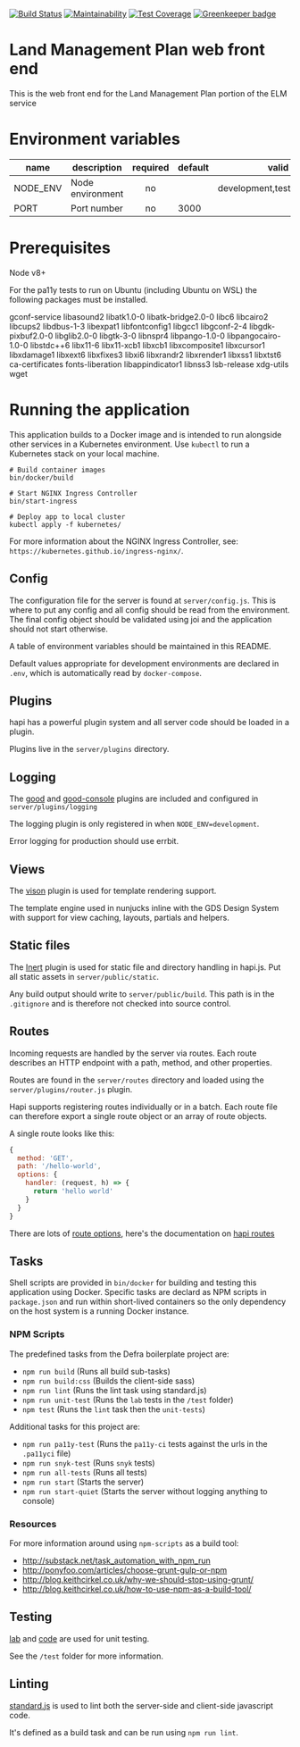 [![Build Status](https://travis-ci.org/DEFRA/hapi-web-boilerplate.svg?branch=master)](https://travis-ci.org/DEFRA/hapi-web-boilerplate) [![Maintainability](https://api.codeclimate.com/v1/badges/5c3956c73c9b1496dadd/maintainability)](https://codeclimate.com/github/DEFRA/hapi-web-boilerplate/maintainability) [![Test Coverage](https://api.codeclimate.com/v1/badges/5c3956c73c9b1496dadd/test_coverage)](https://codeclimate.com/github/DEFRA/hapi-web-boilerplate/test_coverage) [![Greenkeeper badge](https://badges.greenkeeper.io/DEFRA/hapi-web-boilerplate.svg)](https://greenkeeper.io/)
# Land Management Plan web front end
This is the web front end for the Land Management Plan portion of the ELM service

# Environment variables

| name     | description      | required | default |            valid            | notes |
|----------|------------------|:--------:|---------|:---------------------------:|-------|
| NODE_ENV | Node environment |    no    |         | development,test,production |       |
| PORT     | Port number      |    no    | 3000    |                             |       |

# Prerequisites

Node v8+

For the pa11y tests to run on Ubuntu (including Ubuntu on WSL) the following packages must be installed.

gconf-service libasound2 libatk1.0-0 libatk-bridge2.0-0 libc6 libcairo2 libcups2 libdbus-1-3 libexpat1 libfontconfig1 libgcc1 libgconf-2-4 libgdk-pixbuf2.0-0 libglib2.0-0 libgtk-3-0 libnspr4 libpango-1.0-0 libpangocairo-1.0-0 libstdc++6 libx11-6 libx11-xcb1 libxcb1 libxcomposite1 libxcursor1 libxdamage1 libxext6 libxfixes3 libxi6 libxrandr2 libxrender1 libxss1 libxtst6 ca-certificates fonts-liberation libappindicator1 libnss3 lsb-release xdg-utils wget

# Running the application

This application builds to a Docker image and is intended to run alongside other services in a Kubernetes environment. Use `kubectl` to run a Kubernetes stack on your local machine.

```
# Build container images
bin/docker/build

# Start NGINX Ingress Controller
bin/start-ingress

# Deploy app to local cluster
kubectl apply -f kubernetes/
```

For more information about the NGINX Ingress Controller, see: `https://kubernetes.github.io/ingress-nginx/`.

## Config

The configuration file for the server is found at `server/config.js`.
This is where to put any config and all config should be read from the environment.
The final config object should be validated using joi and the application should not start otherwise.

A table of environment variables should be maintained in this README.

Default values appropriate for development environments are declared in `.env`, which is automatically read by `docker-compose`.

## Plugins

hapi has a powerful plugin system and all server code should be loaded in a plugin.

Plugins live in the `server/plugins` directory.

## Logging

The [good](https://github.com/hapijs/good) and [good-console](https://github.com/hapijs/good-console) plugins are included and configured in `server/plugins/logging`

The logging plugin is only registered in when `NODE_ENV=development`.

Error logging for production should use errbit.

## Views

The [vison](https://github.com/hapijs/vision) plugin is used for template rendering support.

The template engine used in nunjucks inline with the GDS Design System with support for view caching, layouts, partials and helpers.

## Static files

The [Inert](https://github.com/hapijs/inert) plugin is used for static file and directory handling in hapi.js.
Put all static assets in `server/public/static`.

Any build output should write to `server/public/build`. This path is in the `.gitignore` and is therefore not checked into source control.

## Routes

Incoming requests are handled by the server via routes.
Each route describes an HTTP endpoint with a path, method, and other properties.

Routes are found in the `server/routes` directory and loaded using the `server/plugins/router.js` plugin.

Hapi supports registering routes individually or in a batch.
Each route file can therefore export a single route object or an array of route objects.

A single route looks like this:

```js
{
  method: 'GET',
  path: '/hello-world',
  options: {
    handler: (request, h) => {
      return 'hello world'
    }
  }
}
```

There are lots of [route options](http://hapijs.com/api#route-options), here's the documentation on [hapi routes](http://hapijs.com/tutorials/routing)

## Tasks

Shell scripts are provided in `bin/docker` for building and testing this application using Docker. Specific tasks are declard as NPM scripts in `package.json` and run within short-lived containers so the only dependency on the host system is a running Docker instance.

### NPM Scripts

The predefined tasks from the Defra boilerplate project are:

- `npm run build` (Runs all build sub-tasks)
- `npm run build:css` (Builds the client-side sass)
- `npm run lint` (Runs the lint task using standard.js)
- `npm run unit-test` (Runs the `lab` tests in the `/test` folder)
- `npm test` (Runs the `lint` task then the `unit-tests`)

Additional tasks for this project are:

- `npm run pa11y-test` (Runs the `pa11y-ci` tests against the urls in the `.pa11yci` file)
- `npm run snyk-test` (Runs `snyk` tests)
- `npm run all-tests` (Runs all tests)
- `npm run start` (Starts the server)
- `npm run start-quiet` (Starts the server without logging anything to console)

### Resources

For more information around using `npm-scripts` as a build tool:

- http://substack.net/task_automation_with_npm_run
- http://ponyfoo.com/articles/choose-grunt-gulp-or-npm
- http://blog.keithcirkel.co.uk/why-we-should-stop-using-grunt/
- http://blog.keithcirkel.co.uk/how-to-use-npm-as-a-build-tool/

## Testing

[lab](https://github.com/hapijs/lab) and [code](https://github.com/hapijs/code) are used for unit testing.

See the `/test` folder for more information.

## Linting

[standard.js](http://standardjs.com/) is used to lint both the server-side and client-side javascript code.

It's defined as a build task and can be run using `npm run lint`.

